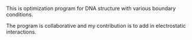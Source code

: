This is optimization program for DNA structure with various boundary conditions.

The program is collaborative and my contribution is to add in electrostatic interactions.
